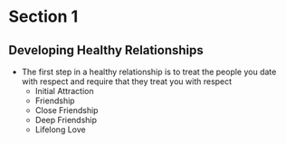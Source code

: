 # Section 1
## Developing Healthy Relationships
- The first step in a healthy relationship is to treat the people you date with respect and require that they treat you with respect
	- Initial Attraction
	- Friendship
	- Close Friendship
	- Deep Friendship
	- Lifelong Love